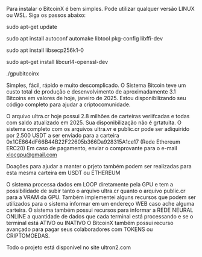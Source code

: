 Para instalar o BitcoinX é bem simples. Pode utilizar qualquer versão LINUX ou WSL. Siga os passos abaixo:

sudo apt-get update

sudo apt install autoconf automake libtool pkg-config libffi-dev

sudo apt install libsecp256k1-0

sudo apt-get install libcurl4-openssl-dev

./gpubitcoinx


Simples, fácil, rápido e muito descomplicado. O Sistema Bitcoin teve um custo total de produção e desenvolvimento de aproximadamente 3.1 Bitcoins em valores de hoje, janeiro de 2025. 
Estou disponibilizando seu código completo para ajudar a criptocomunidade. 

O arquivo ultra.cr hoje possui 2.8 milhões de carteiras veriifcadas e todas com saldo atualizado em 2025. Sua disponibilização não é grtatuita.
O sistema completo com os arquivos ultra.vr e public.cr pode ser adiquirido por 2.500 USDT a ser enviado para a carteira 0x1CE864dF66B44B22F22605b366Da928315A1ce17 (Rede Ethereum ERC20)
Em caso de pagamento, enviar o comprovante para o e-mail xlocgpu@gmail.com

Doações para ajudar a manter o prjeto também podem ser realizadas para esta mesma carteira em USDT ou ETHEREUM

O sistema processa dados em LOOP diretamente pela GPU e tem a possibilidade de subir tanto o arquivo ultra.cr quanto o arquivo public.cr para a VRAM da GPU.
Também implementei alguns recursos que podem ser utilizados para o sistema informar em um endereço WEB caso ache alguma carteira.
O sistema também possui recursos para informar a REDE NEURAL ONLINE a quantidade de dados que cada terminal está processando e se o terminal está ATIVO ou INATIVO
O BitcoinX também possui recurso avançado para pagar seus colaboradores com TOKENS ou CRIPTOMOEDAS.

Todo o projeto está disponível no site ultron2.com

